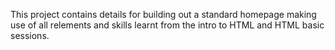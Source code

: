 This project contains details for building out a standard homepage making use of all relements and skills learnt from the intro to HTML and HTML basic sessions.
